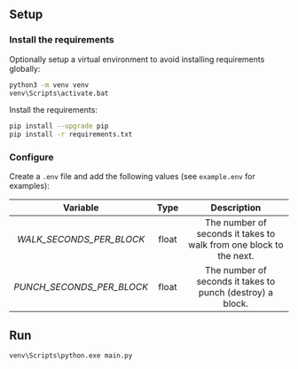 ## Setup

### Install the requirements

Optionally setup a virtual environment to avoid installing requirements globally:

```sh
python3 -m venv venv
venv\Scripts\activate.bat
```

Install the requirements:

```sh
pip install --upgrade pip
pip install -r requirements.txt
```

### Configure

Create a `.env` file and add the following values (see `example.env` for examples):

| Variable | Type | Description |
| :-: | :-: | :-: |
| *WALK\_SECONDS\_PER\_BLOCK* | float | The number of seconds it takes to walk from one block to the next. |
| *PUNCH\_SECONDS\_PER\_BLOCK* | float | The number of seconds it takes to punch (destroy) a block. |

## Run

```
venv\Scripts\python.exe main.py
```
